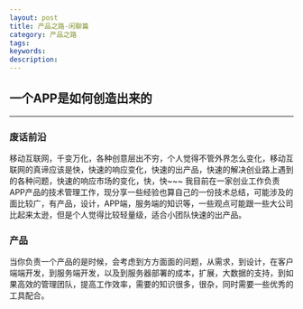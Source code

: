 ```yaml
---
layout: post
title: 产品之路-闲聊篇
category: 产品之路
tags:
keywords:
description:
---
```


##	一个APP是如何创造出来的
---

### 废话前沿

移动互联网，千变万化，各种创意层出不穷，个人觉得不管外界怎么变化，移动互联网的真谛应该是快，快速的响应变化，快速的出产品，快速的解决创业路上遇到的各种问题，快速的响应市场的变化，快，快~~~
我目前在一家创业工作负责APP产品的技术管理工作，现分享一些经验也算自己的一份技术总结，可能涉及的面比较广，有产品，设计，APP端，服务端的知识等，一些观点可能跟一些大公司比起来太逊，但是个人觉得比较轻量级，适合小团队快速的出产品。

### 产品
当你负责一个产品的是时候，会考虑到方方面面的问题，从需求，到设计，在客户端端开发，到服务端开发，以及到服务器部署的成本，扩展，大数据的支持，到如果高效的管理团队，提高工作效率，需要的知识很多，很杂，同时需要一些优秀的工具配合。
